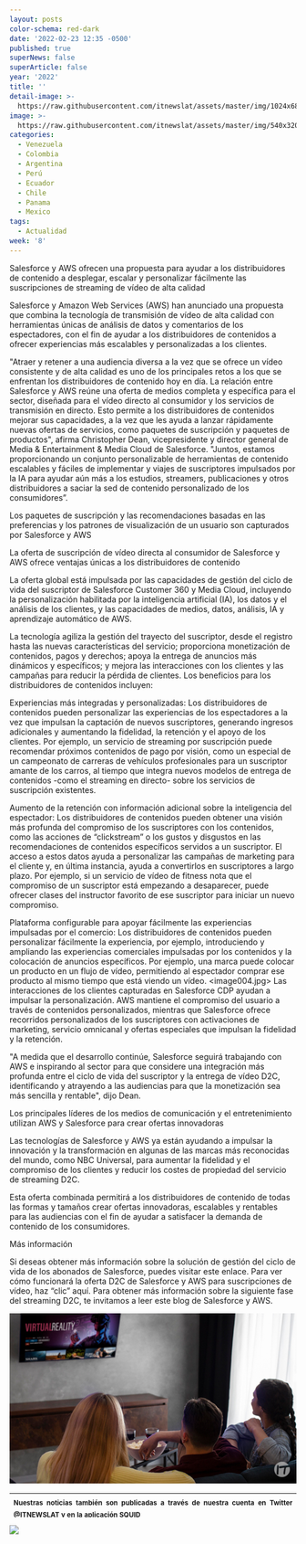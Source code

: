 ```yaml
---
layout: posts
color-schema: red-dark
date: '2022-02-23 12:35 -0500'
published: true
superNews: false
superArticle: false
year: '2022'
title: ''
detail-image: >-
  https://raw.githubusercontent.com/itnewslat/assets/master/img/1024x680/streaming-tv-g.jpg
image: >-
  https://raw.githubusercontent.com/itnewslat/assets/master/img/540x320/streaming-tv-p.jpg
categories:
  - Venezuela
  - Colombia
  - Argentina
  - Perú
  - Ecuador
  - Chile
  - Panama
  - Mexico
tags:
  - Actualidad
week: '8'
---
```

Salesforce y AWS ofrecen una propuesta para ayudar a los distribuidores de contenido a desplegar, escalar y personalizar fácilmente las suscripciones de streaming de vídeo de alta calidad
 
Salesforce y Amazon Web Services (AWS) han anunciado una propuesta que combina la tecnología de transmisión de vídeo de alta calidad con herramientas únicas de análisis de datos y comentarios de los espectadores, con el fin de ayudar a los distribuidores de contenidos a ofrecer experiencias más escalables y personalizadas a los clientes. 

"Atraer y retener a una audiencia diversa a la vez que se ofrece un vídeo consistente y de alta calidad es uno de los principales retos a los que se enfrentan los distribuidores de contenido hoy en día. La relación entre Salesforce y AWS reúne una oferta de medios completa y específica para el sector, diseñada para el vídeo directo al consumidor y los servicios de transmisión en directo. Esto permite a los distribuidores de contenidos mejorar sus capacidades, a la vez que les ayuda a lanzar rápidamente nuevas ofertas de servicios, como paquetes de suscripción y paquetes de productos", afirma Christopher Dean, vicepresidente y director general de Media & Entertainment & Media Cloud de Salesforce. "Juntos, estamos proporcionando un conjunto personalizable de herramientas de contenido escalables y fáciles de implementar y viajes de suscriptores impulsados por la IA para ayudar aún más a los estudios, streamers, publicaciones y otros distribuidores a saciar la sed de contenido personalizado de los consumidores”.

Los paquetes de suscripción y las recomendaciones basadas en las preferencias y los patrones de visualización de un usuario son capturados por Salesforce y AWS

La oferta de suscripción de vídeo directa al consumidor de Salesforce y AWS ofrece ventajas únicas a los distribuidores de contenido

La oferta global está impulsada por las capacidades de gestión del ciclo de vida del suscriptor de Salesforce Customer 360 y Media Cloud, incluyendo la personalización habilitada por la inteligencia artificial (IA), los datos y el análisis de los clientes, y las capacidades de medios, datos, análisis, IA y aprendizaje automático de AWS. 

La tecnología agiliza la gestión del trayecto del suscriptor, desde el registro hasta las nuevas características del servicio; proporciona monetización de contenidos, pagos y derechos; apoya la entrega de anuncios más dinámicos y específicos; y mejora las interacciones con los clientes y las campañas para reducir la pérdida de clientes. Los beneficios para los distribuidores de contenidos incluyen:

Experiencias más integradas y personalizadas: Los distribuidores de contenidos pueden personalizar las experiencias de los espectadores a la vez que impulsan la captación de nuevos suscriptores, generando ingresos adicionales y aumentando la fidelidad, la retención y el apoyo de los clientes. Por ejemplo, un servicio de streaming por suscripción puede recomendar próximos contenidos de pago por visión, como un especial de un campeonato de carreras de vehículos profesionales para un suscriptor amante de los carros, al tiempo que integra nuevos modelos de entrega de contenidos -como el streaming en directo- sobre los servicios de suscripción existentes.
 
Aumento de la retención con información adicional sobre la inteligencia del espectador: Los distribuidores de contenidos pueden obtener una visión más profunda del compromiso de los suscriptores con los contenidos, como las acciones de “clickstream” o los gustos y disgustos en las recomendaciones de contenidos específicos servidos a un suscriptor. El acceso a estos datos ayuda a personalizar las campañas de marketing para el cliente y, en última instancia, ayuda a convertirlos en suscriptores a largo plazo. Por ejemplo, si un servicio de vídeo de fitness nota que el compromiso de un suscriptor está empezando a desaparecer, puede ofrecer clases del instructor favorito de ese suscriptor para iniciar un nuevo compromiso.
 
Plataforma configurable para apoyar fácilmente las experiencias impulsadas por el comercio: Los distribuidores de contenidos pueden personalizar fácilmente la experiencia, por ejemplo, introduciendo y ampliando las experiencias comerciales impulsadas por los contenidos y la colocación de anuncios específicos. Por ejemplo, una marca puede colocar un producto en un flujo de vídeo, permitiendo al espectador comprar ese producto al mismo tiempo que está viendo un vídeo.
<image004.jpg>
Las interacciones de los clientes capturadas en Salesforce CDP ayudan a impulsar la personalización. AWS mantiene el compromiso del usuario a través de contenidos personalizados, mientras que Salesforce ofrece recorridos personalizados de los suscriptores con activaciones de marketing, servicio omnicanal y ofertas especiales que impulsan la fidelidad y la retención.
 
"A medida que el desarrollo continúe, Salesforce seguirá trabajando con AWS e inspirando al sector para que considere una integración más profunda entre el ciclo de vida del suscriptor y la entrega de vídeo D2C, identificando y atrayendo a las audiencias para que la monetización sea más sencilla y rentable", dijo Dean.
 
Los principales líderes de los medios de comunicación y el entretenimiento utilizan AWS y Salesforce para crear ofertas innovadoras 
 
Las tecnologías de Salesforce y AWS ya están ayudando a impulsar la innovación y la transformación en algunas de las marcas más reconocidas del mundo, como NBC Universal, para aumentar la fidelidad y el compromiso de los clientes y reducir los costes de propiedad del servicio de streaming D2C. 
 
Esta oferta combinada permitirá a los distribuidores de contenido de todas las formas y tamaños crear ofertas innovadoras, escalables y rentables para las audiencias con el fin de ayudar a satisfacer la demanda de contenido de los consumidores.
 
Más información
 
Si deseas obtener más información sobre la solución de gestión del ciclo de vida de los abonados de Salesforce, puedes visitar este enlace.
Para ver cómo funcionará la oferta D2C de Salesforce y AWS para suscripciones de vídeo, haz “clic” aquí.
Para obtener más información sobre la siguiente fase del streaming D2C, te invitamos a leer este blog de Salesforce y AWS.


![](https://raw.githubusercontent.com/itnewslat/assets/master/img/540x320/streaming-tv-p.jpg)

<table style="height: 42px;" width="569">
<tbody>
<tr>
<td style="text-align: justify;"><sub><strong>Nuestras noticias también son publicadas a través de nuestra cuenta en Twitter <a href="https://twitter.com/itnewslat?lang=es">@ITNEWSLAT</a> y en la aplicación <a href="https://squidapp.co/en/">SQUID</a></strong></sub></td>
</tr>
</tbody>
</table>

<img src="https://tracker.metricool.com/c3po.jpg?hash=56f88a41e39ab42c063cc51676587a04"/>